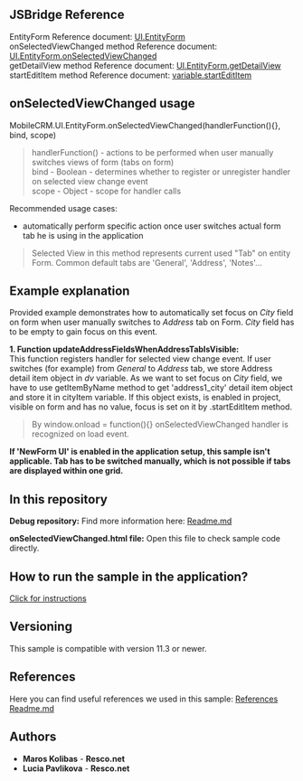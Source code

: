 ## JSBridge Reference

EntityForm Reference document: [UI.EntityForm](https://www.resco.net/javascript-bridge-reference/#MobileCRM_UI_EntityForm)
<br />onSelectedViewChanged method Reference document: [UI.EntityForm.onSelectedViewChanged](https://www.resco.net/javascript-bridge-reference/#MobileCRM_UI_EntityForm_onSelectedViewChanged)
<br />getDetailView method Reference document: [UI.EntityForm.getDetailView](https://www.resco.net/javascript-bridge-reference/#MobileCRM_UI_EntityForm_getDetailView)
<br />startEditItem method Reference document: [variable.startEditItem](https://www.resco.net/javascript-bridge-reference/#MobileCRM_UI__DetailView_startEditItem)

## onSelectedViewChanged usage

MobileCRM.UI.EntityForm.onSelectedViewChanged(handlerFunction(){}, bind, scope)

> handlerFunction() - actions to be performed when user manually switches views of form (tabs on form)
<br /> bind - Boolean - determines whether to register or unregister handler on selected view change event
<br />scope - Object - scope for handler calls

Recommended usage cases:
- automatically perform specific action once user switches actual form tab he is using in the application

>  Selected View in this method represents current used "Tab" on entity Form. Common default tabs are 'General', 'Address', 'Notes'...

## Example explanation

Provided example demonstrates how to automatically set focus on *City* field on form when user manually switches to *Address* tab on Form. *City* field has to be empty to gain focus on this event.

**1.	Function updateAddressFieldsWhenAddressTabIsVisible:**
	<br />This function registers handler for selected view change event. If user switches (for example) from *General* to *Address* tab, we store Address detail item object in *dv* variable. As we want to set focus on *City* field, we have to use getItemByName method to get 'address1_city' detail item object and store it in cityItem variable. If this object exists, is enabled in project, visible on form and has no value, focus is set on it by .startEditItem method. 

> By window.onload = function(){} onSelectedViewChanged handler is recognized on load event.

**If 'NewForm UI' is enabled in the application setup, this sample isn't applicable. Tab has to be switched manually, which is not possible if tabs are displayed within one grid.**

## In this repository
    
**Debug repository:**
Find more information here: [Readme.md](https://github.com/Resconet/JSBridge/blob/master/samples/UI/EntityForm/onSelectedViewChanged/Debug/README.md)

**onSelectedViewChanged.html file:**
Open this file to check sample code directly.

## How to run the sample in the application?

[Click for instructions](https://github.com/Resconet/JSBridge/tree/master/samples)

## Versioning

This sample is compatible with version 11.3 or newer.

## References

Here you can find useful references we used in this sample: [References Readme.md](https://github.com/Resconet/JSBridge/blob/master/README.md) 

## Authors

* **Maros Kolibas** - **Resco.net**
* **Lucia Pavlikova** - **Resco.net**
